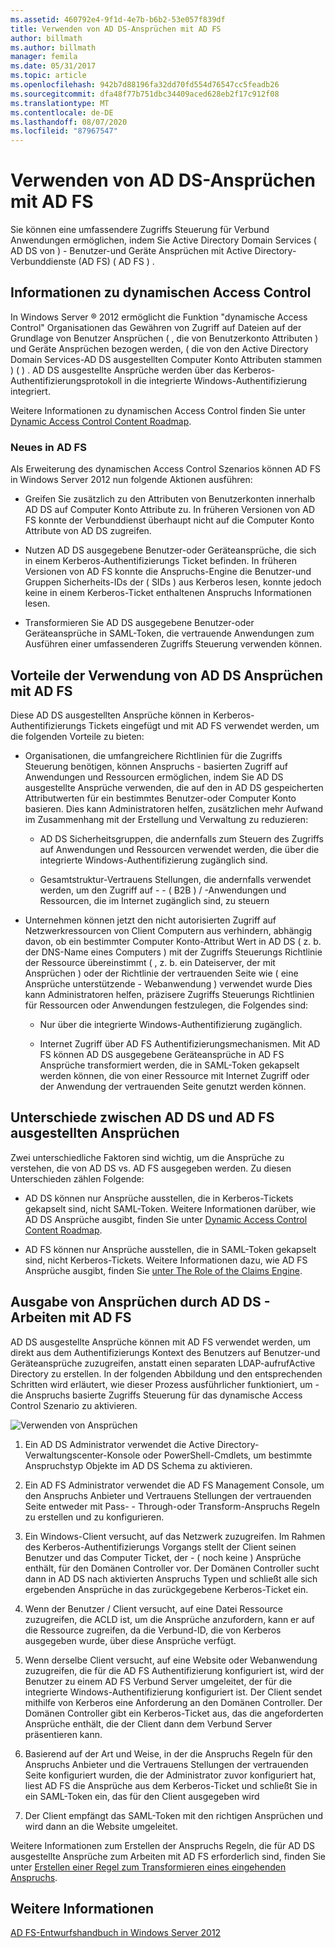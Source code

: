 ```yaml
---
ms.assetid: 460792e4-9f1d-4e7b-b6b2-53e057f839df
title: Verwenden von AD DS-Ansprüchen mit AD FS
author: billmath
ms.author: billmath
manager: femila
ms.date: 05/31/2017
ms.topic: article
ms.openlocfilehash: 942b7d88196fa32dd70fd554d76547cc5feadb26
ms.sourcegitcommit: dfa48f77b751dbc34409aced628eb2f17c912f08
ms.translationtype: MT
ms.contentlocale: de-DE
ms.lasthandoff: 08/07/2020
ms.locfileid: "87967547"
---
```

# <a name="using-ad-ds-claims-with-ad-fs"></a>Verwenden von AD DS-Ansprüchen mit AD FS


Sie können eine umfassendere Zugriffs Steuerung für Verbund Anwendungen ermöglichen, indem Sie Active Directory Domain Services \( AD DS von \) \- Benutzer-und Geräte Ansprüchen mit Active Directory-Verbunddienste (AD FS) \( AD FS \) .

## <a name="about-dynamic-access-control"></a>Informationen zu dynamischen Access Control
In Windows Server &reg; 2012 ermöglicht die Funktion "dynamische Access Control" Organisationen das Gewähren von Zugriff auf Dateien auf der Grundlage von Benutzer Ansprüchen \( , die von Benutzerkonto Attributen \) und Geräte Ansprüchen bezogen werden, \( die von den Active Directory Domain Services-AD DS ausgestellten Computer Konto Attributen stammen \) \( \) . AD DS ausgestellte Ansprüche werden über das Kerberos-Authentifizierungsprotokoll in die integrierte Windows-Authentifizierung integriert.

Weitere Informationen zu dynamischen Access Control finden Sie unter [Dynamic Access Control Content Roadmap](../../solution-guides/Dynamic-Access-Control--Scenario-Overview.md#BKMK_APP).

### <a name="whats-new-in-ad-fs"></a>Neues in AD FS
Als Erweiterung des dynamischen Access Control Szenarios können AD FS in Windows Server 2012 nun folgende Aktionen ausführen:

-   Greifen Sie zusätzlich zu den Attributen von Benutzerkonten innerhalb AD DS auf Computer Konto Attribute zu. In früheren Versionen von AD FS konnte der Verbunddienst überhaupt nicht auf die Computer Konto Attribute von AD DS zugreifen.

-   Nutzen AD DS ausgegebene Benutzer-oder Geräteansprüche, die sich in einem Kerberos-Authentifizierungs Ticket befinden. In früheren Versionen von AD FS konnte die Anspruchs-Engine die Benutzer-und Gruppen Sicherheits-IDs der \( SIDs \) aus Kerberos lesen, konnte jedoch keine in einem Kerberos-Ticket enthaltenen Anspruchs Informationen lesen.

-   Transformieren Sie AD DS ausgegebene Benutzer-oder Geräteansprüche in SAML-Token, die vertrauende Anwendungen zum Ausführen einer umfassenderen Zugriffs Steuerung verwenden können.

## <a name="benefits-of-using-ad-ds-claims-with-ad-fs"></a>Vorteile der Verwendung von AD DS Ansprüchen mit AD FS
Diese AD DS ausgestellten Ansprüche können in Kerberos-Authentifizierungs Tickets eingefügt und mit AD FS verwendet werden, um die folgenden Vorteile zu bieten:

-   Organisationen, die umfangreichere Richtlinien für die Zugriffs Steuerung benötigen, können Anspruchs \- basierten Zugriff auf Anwendungen und Ressourcen ermöglichen, indem Sie AD DS ausgestellte Ansprüche verwenden, die auf den in AD DS gespeicherten Attributwerten für ein bestimmtes Benutzer-oder Computer Konto basieren. Dies kann Administratoren helfen, zusätzlichen mehr Aufwand im Zusammenhang mit der Erstellung und Verwaltung zu reduzieren:

    -   AD DS Sicherheitsgruppen, die andernfalls zum Steuern des Zugriffs auf Anwendungen und Ressourcen verwendet werden, die über die integrierte Windows-Authentifizierung zugänglich sind.

    -   Gesamtstruktur-Vertrauens Stellungen, die andernfalls verwendet werden, um den Zugriff auf \- \- \( B2B \) \/ -Anwendungen und Ressourcen, die im Internet zugänglich sind, zu steuern

-   Unternehmen können jetzt den nicht autorisierten Zugriff auf Netzwerkressourcen von Client Computern aus verhindern, abhängig davon, ob ein bestimmter Computer Konto-Attribut Wert in AD DS \( z. b. der DNS-Name eines Computers \) mit der Zugriffs Steuerungs Richtlinie der Ressource übereinstimmt \( , z. b. ein Dateiserver, der mit Ansprüchen \) oder der Richtlinie der vertrauenden Seite wie \( eine Ansprüche unterstützende \- Webanwendung \) verwendet wurde Dies kann Administratoren helfen, präzisere Zugriffs Steuerungs Richtlinien für Ressourcen oder Anwendungen festzulegen, die Folgendes sind:

    -   Nur über die integrierte Windows-Authentifizierung zugänglich.

    -   Internet Zugriff über AD FS Authentifizierungsmechanismen. Mit AD FS können AD DS ausgegebene Geräteansprüche in AD FS Ansprüche transformiert werden, die in SAML-Token gekapselt werden können, die von einer Ressource mit Internet Zugriff oder der Anwendung der vertrauenden Seite genutzt werden können.

## <a name="differences-between-ad-ds-and-ad-fs-issued-claims"></a>Unterschiede zwischen AD DS und AD FS ausgestellten Ansprüchen
Zwei unterschiedliche Faktoren sind wichtig, um die Ansprüche zu verstehen, die von AD DS vs. AD FS ausgegeben werden. Zu diesen Unterschieden zählen Folgende:

-   AD DS können nur Ansprüche ausstellen, die in Kerberos-Tickets gekapselt sind, nicht SAML-Token. Weitere Informationen darüber, wie AD DS Ansprüche ausgibt, finden Sie unter [Dynamic Access Control Content Roadmap](../../solution-guides/Dynamic-Access-Control--Scenario-Overview.md#BKMK_APP).

-   AD FS können nur Ansprüche ausstellen, die in SAML-Token gekapselt sind, nicht Kerberos-Tickets. Weitere Informationen dazu, wie AD FS Ansprüche ausgibt, finden Sie [unter The Role of the Claims Engine](../../ad-fs/technical-reference/The-Role-of-the-Claims-Engine.md).

## <a name="how-ad-ds-issued-claims-work-with-ad-fs"></a>Ausgabe von Ansprüchen durch AD DS - Arbeiten mit AD FS
AD DS ausgestellte Ansprüche können mit AD FS verwendet werden, um direkt aus dem Authentifizierungs Kontext des Benutzers auf Benutzer-und Geräteansprüche zuzugreifen, anstatt einen separaten LDAP-aufrufActive Directory zu erstellen. In der folgenden Abbildung und den entsprechenden Schritten wird erläutert, wie dieser Prozess ausführlicher funktioniert, um \- die Anspruchs basierte Zugriffs Steuerung für das dynamische Access Control Szenario zu aktivieren.

![Verwenden von Ansprüchen](media/UsingADDSClaimswithADFS.gif)

1.  Ein AD DS Administrator verwendet die Active Directory-Verwaltungscenter-Konsole oder PowerShell-Cmdlets, um bestimmte Anspruchstyp Objekte im AD DS Schema zu aktivieren.

2.  Ein AD FS Administrator verwendet die AD FS Management Console, um den Anspruchs Anbieter und Vertrauens Stellungen der vertrauenden Seite entweder mit Pass- \- Through-oder Transform-Anspruchs Regeln zu erstellen und zu konfigurieren.

3.  Ein Windows-Client versucht, auf das Netzwerk zuzugreifen. Im Rahmen des Kerberos-Authentifizierungs Vorgangs stellt der Client seinen Benutzer und das Computer Ticket, der \- \( noch keine \) Ansprüche enthält, für den Domänen Controller vor. Der Domänen Controller sucht dann in AD DS nach aktivierten Anspruchs Typen und schließt alle sich ergebenden Ansprüche in das zurückgegebene Kerberos-Ticket ein.

4.  Wenn der Benutzer \/ Client versucht, auf eine Datei Ressource zuzugreifen, die ACLD ist, um die Ansprüche anzufordern, kann er auf die Ressource zugreifen, da die Verbund-ID, die von Kerberos ausgegeben wurde, über diese Ansprüche verfügt.

5.  Wenn derselbe Client versucht, auf eine Website oder Webanwendung zuzugreifen, die für die AD FS Authentifizierung konfiguriert ist, wird der Benutzer zu einem AD FS Verbund Server umgeleitet, der für die integrierte Windows-Authentifizierung konfiguriert ist. Der Client sendet mithilfe von Kerberos eine Anforderung an den Domänen Controller. Der Domänen Controller gibt ein Kerberos-Ticket aus, das die angeforderten Ansprüche enthält, die der Client dann dem Verbund Server präsentieren kann.

6.  Basierend auf der Art und Weise, in der die Anspruchs Regeln für den Anspruchs Anbieter und die Vertrauens Stellungen der vertrauenden Seite konfiguriert wurden, die der Administrator zuvor konfiguriert hat, liest AD FS die Ansprüche aus dem Kerberos-Ticket und schließt Sie in ein SAML-Token ein, das für den Client ausgegeben wird

7.  Der Client empfängt das SAML-Token mit den richtigen Ansprüchen und wird dann an die Website umgeleitet.

Weitere Informationen zum Erstellen der Anspruchs Regeln, die für AD DS ausgestellte Ansprüche zum Arbeiten mit AD FS erforderlich sind, finden Sie unter [Erstellen einer Regel zum Transformieren eines eingehenden Anspruchs](../../ad-fs/operations/Create-a-Rule-to-Transform-an-Incoming-Claim.md).

## <a name="see-also"></a>Weitere Informationen
[AD FS-Entwurfshandbuch in Windows Server 2012](AD-FS-Design-Guide-in-Windows-Server-2012.md)
